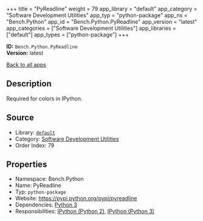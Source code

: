 ﻿+++
title = "PyReadline"
weight = 79
app_library = "default"
app_category = "Software Development Utilities"
app_typ = "python-package"
app_ns = "Bench.Python"
app_id = "Bench.Python.PyReadline"
app_version = "latest"
app_categories = ["Software Development Utilities"]
app_libraries = ["default"]
app_types = ["python-package"]
+++

**ID:** `Bench.Python.PyReadline`  
**Version:** latest  
<!--more-->

[Back to all apps](/apps/)

## Description
Required for colors in IPython.

## Source

* Library: [`default`](/app_libraries/default)
* Category: [Software Development Utilities](/app_categories/software-development-utilities)
* Order Index: 79

## Properties

* Namespace: Bench.Python
* Name: PyReadline
* Typ: `python-package`
* Website: <https://pypi.python.org/pypi/pyreadline>
* Dependencies: [Python 3](/apps/Bench.Python3)
* Responsibilities: [IPython (Python 2)](/apps/Bench.Python2.IPython), [IPython (Python 3)](/apps/Bench.Python3.IPython)

